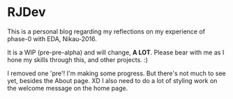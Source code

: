 # RJDev
This is a personal blog regarding my reflections on my experience of phase-0 with EDA, Nikau-2016.

It is a WIP (pre-pre-alpha) and will change, **A LOT**.
Please bear with me as I hone my skills through this, and other projects. :)

I removed one 'pre'! I'm making some progress. But there's not much to see yet, besides the About page. XD
I also need to do a lot of styling work on the welcome message on the home page.
